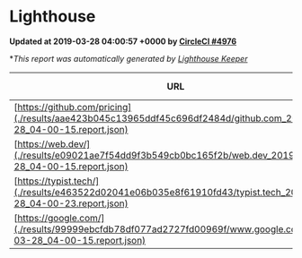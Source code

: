 
# Lighthouse

**Updated at 2019-03-28 04:00:57 +0000 by [CircleCI #4976](https://circleci.com/gh/ItinerisLtd/lighthouse-keeper-example/4976)**

**This report was automatically generated by [Lighthouse Keeper](https://github.com/itinerisltd/lighthouse-keeper)*

| URL | Performance | Accessibility | Best Practices | SEO | PWA | Updated At |
| --- | --- | --- | --- | --- | --- | --- |
| [https://github.com/pricing](./results/aae423b045c13965ddf45c696df2484d/github.com_2019-03-28_04-00-15.report.json) | 0.87 | 0.89 | 0.93 | 0.9 | 0.58 | 2019-03-28T04:00:15.785Z |
| [https://web.dev/](./results/e09021ae7f54dd9f3b549cb0bc165f2b/web.dev_2019-03-28_04-00-15.report.json) | 0.96 | 0.93 | 0.93 | 0.96 | 1 | 2019-03-28T04:00:15.592Z |
| [https://typist.tech/](./results/e463522d02041e06b035e8f61910fd43/typist.tech_2019-03-28_04-00-23.report.json) | 1 |  |  |  |  | 2019-03-28T04:00:23.695Z |
| [https://google.com/](./results/99999ebcfdb78df077ad2727fd00969f/www.google.com_2019-03-28_04-00-15.report.json) | 0.96 | 0.71 | 0.93 | 0.82 | 0.58 | 2019-03-28T04:00:15.052Z |
